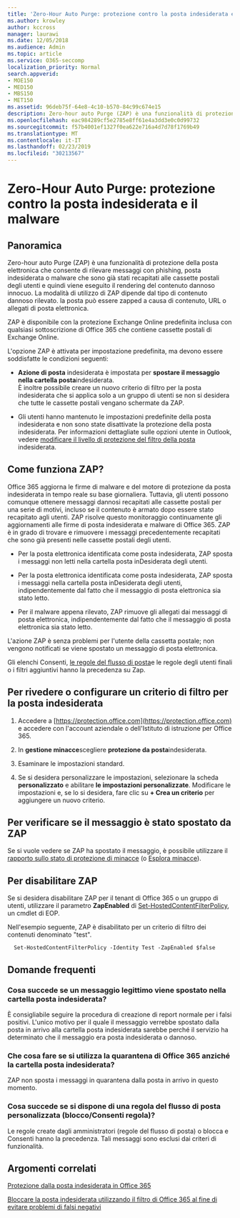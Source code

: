 ```yaml
---
title: 'Zero-Hour Auto Purge: protezione contro la posta indesiderata e il malware'
ms.author: krowley
author: kccross
manager: laurawi
ms.date: 12/05/2018
ms.audience: Admin
ms.topic: article
ms.service: O365-seccomp
localization_priority: Normal
search.appverid:
- MOE150
- MED150
- MBS150
- MET150
ms.assetid: 96deb75f-64e8-4c10-b570-84c99c674e15
description: Zero-hour auto Purge (ZAP) è una funzionalità di protezione della posta elettronica che consente di rilevare i messaggi con posta indesiderata o malware che sono già stati recapitati alle cassette postali degli utenti e quindi di eseguire il rendering del contenuto dannoso innocuo. La modalità di utilizzo di ZAP dipende dal tipo di contenuto dannoso rilevato.
ms.openlocfilehash: eac984289cf5e2785e8ff61e4a3dd3e0c0d99732
ms.sourcegitcommit: f57b4001ef1327f0ea622e716a4d7d78f1769b49
ms.translationtype: MT
ms.contentlocale: it-IT
ms.lasthandoff: 02/23/2019
ms.locfileid: "30213567"
---
```

# <a name="zero-hour-auto-purge---protection-against-spam-and-malware"></a>Zero-Hour Auto Purge: protezione contro la posta indesiderata e il malware

## <a name="overview"></a>Panoramica

Zero-hour auto Purge (ZAP) è una funzionalità di protezione della posta elettronica che consente di rilevare messaggi con phishing, posta indesiderata o malware che sono già stati recapitati alle cassette postali degli utenti e quindi viene eseguito il rendering del contenuto dannoso innocuo. La modalità di utilizzo di ZAP dipende dal tipo di contenuto dannoso rilevato. la posta può essere zapped a causa di contenuto, URL o allegati di posta elettronica.
  
ZAP è disponibile con la protezione Exchange Online predefinita inclusa con qualsiasi sottoscrizione di Office 365 che contiene cassette postali di Exchange Online.

L'opzione ZAP è attivata per impostazione predefinita, ma devono essere soddisfatte le condizioni seguenti:
  
- **Azione di posta** indesiderata è impostata per **spostare il messaggio nella cartella posta**indesiderata. <br/>È inoltre possibile creare un nuovo criterio di filtro per la posta indesiderata che si applica solo a un gruppo di utenti se non si desidera che tutte le cassette postali vengano schermate da ZAP.

- Gli utenti hanno mantenuto le impostazioni predefinite della posta indesiderata e non sono state disattivate la protezione della posta indesiderata. Per informazioni dettagliate sulle opzioni utente in Outlook, vedere [modificare il livello di protezione del filtro della posta](https://support.office.com/article/change-the-level-of-protection-in-the-junk-email-filter-e89c12d8-9d61-4320-8c57-d982c8d52f6b) indesiderata. 
  
## <a name="how-does-zap-work"></a>Come funziona ZAP?

Office 365 aggiorna le firme di malware e del motore di protezione da posta indesiderata in tempo reale su base giornaliera. Tuttavia, gli utenti possono comunque ottenere messaggi dannosi recapitati alle cassette postali per una serie di motivi, incluso se il contenuto è armato dopo essere stato recapitato agli utenti. ZAP risolve questo monitoraggio continuamente gli aggiornamenti alle firme di posta indesiderata e malware di Office 365. ZAP è in grado di trovare e rimuovere i messaggi precedentemente recapitati che sono già presenti nelle cassette postali degli utenti. 

- Per la posta elettronica identificata come posta indesiderata, ZAP sposta i messaggi non letti nella cartella posta inDesiderata degli utenti. 

- Per la posta elettronica identificata come posta indesiderata, ZAP sposta i messaggi nella cartella posta inDesiderata degli utenti, indipendentemente dal fatto che il messaggio di posta elettronica sia stato letto.

- Per il malware appena rilevato, ZAP rimuove gli allegati dai messaggi di posta elettronica, indipendentemente dal fatto che il messaggio di posta elettronica sia stato letto. 
  
L'azione ZAP è senza problemi per l'utente della cassetta postale; non vengono notificati se viene spostato un messaggio di posta elettronica.
  
Gli elenchi Consenti, [le regole del flusso di posta](https://go.microsoft.com/fwlink/p/?LinkId=722755)e le regole degli utenti finali o i filtri aggiuntivi hanno la precedenza su Zap.
  
## <a name="to-review-or-set-up-a-spam-filter-policy"></a>Per rivedere o configurare un criterio di filtro per la posta indesiderata
  
1. Accedere a [https://protection.office.com](https://protection.office.com) e accedere con l'account aziendale o dell'Istituto di istruzione per Office 365.

2. In **gestione minacce**scegliere **protezione da posta**indesiderata.

3. Esaminare le impostazioni standard. 

4. Se si desidera personalizzare le impostazioni, selezionare la scheda **personalizzato** e abilitare **le impostazioni personalizzate**. Modificare le impostazioni e, se lo si desidera, fare clic su **+ Crea un criterio** per aggiungere un nuovo criterio. 
    
## <a name="to-see-if-zap-moved-your-message"></a>Per verificare se il messaggio è stato spostato da ZAP

Se si vuole vedere se ZAP ha spostato il messaggio, è possibile utilizzare il [rapporto sullo stato di protezione di minacce](view-email-security-reports.md#threat-protection-status-report) (o [Esplora minacce](use-explorer-in-security-and-compliance.md)).
    
## <a name="to-disable-zap"></a>Per disabilitare ZAP
  
Se si desidera disabilitare ZAP per il tenant di Office 365 o un gruppo di utenti, utilizzare il parametro **ZapEnabled** di [Set-HostedContentFilterPolicy](https://go.microsoft.com/fwlink/p/?LinkId=722758), un cmdlet di EOP.
    
Nell'esempio seguente, ZAP è disabilitato per un criterio di filtro dei contenuti denominato "test".
    
```
  Set-HostedContentFilterPolicy -Identity Test -ZapEnabled $false
```

## <a name="faq"></a>Domande frequenti

### <a name="what-happens-if-a-legitimate-message-is-moved-to-the-junk-mail-folder"></a>Cosa succede se un messaggio legittimo viene spostato nella cartella posta indesiderata?
  
È consigliabile seguire la procedura di creazione di report normale per i falsi positivi. L'unico motivo per il quale il messaggio verrebbe spostato dalla posta in arrivo alla cartella posta indesiderata sarebbe perché il servizio ha determinato che il messaggio era posta indesiderata o dannoso.
  
### <a name="what-if-i-use-the-office-365-quarantine-instead-of-the-junk-mail-folder"></a>Che cosa fare se si utilizza la quarantena di Office 365 anziché la cartella posta indesiderata?
  
ZAP non sposta i messaggi in quarantena dalla posta in arrivo in questo momento.
  
### <a name="what-if-i-have-a-custom-mail-flow-rule-block-allow-rule"></a>Cosa succede se si dispone di una regola del flusso di posta personalizzata (blocco/Consenti regola)?
  
Le regole create dagli amministratori (regole del flusso di posta) o blocca e Consenti hanno la precedenza. Tali messaggi sono esclusi dai criteri di funzionalità.
  
## <a name="related-topics"></a>Argomenti correlati

[Protezione dalla posta indesiderata in Office 365](anti-spam-protection.md)
  
[Bloccare la posta indesiderata utilizzando il filtro di Office 365 al fine di evitare problemi di falsi negativi](block-email-spam-to-prevent-false-negatives.md)
  

